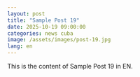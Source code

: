 ```yaml
---
layout: post
title: "Sample Post 19"
date: 2025-10-19 09:00:00
categories: news cuba
image: /assets/images/post-19.jpg
lang: en
---
```


This is the content of Sample Post 19 in EN.
